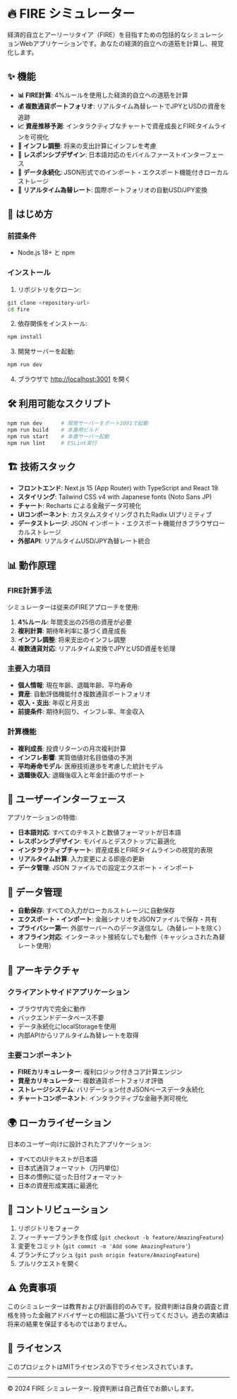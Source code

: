 # 🔥 FIRE シミュレーター

経済的自立とアーリーリタイア（FIRE）を目指すための包括的なシミュレーションWebアプリケーションです。あなたの経済的自立への道筋を計算し、視覚化します。

## ✨ 機能

- **📊 FIRE計算**: 4%ルールを使用した経済的自立への道筋を計算
- **💰 複数通貨ポートフォリオ**: リアルタイム為替レートでJPYとUSDの資産を追跡
- **📈 資産推移予測**: インタラクティブなチャートで資産成長とFIREタイムラインを可視化
- **🎯 インフレ調整**: 将来の支出計算にインフレを考慮
- **📱 レスポンシブデザイン**: 日本語対応のモバイルファーストインターフェース
- **💾 データ永続化**: JSON形式でのインポート・エクスポート機能付きローカルストレージ
- **🔄 リアルタイム為替レート**: 国際ポートフォリオの自動USD/JPY変換

## 🚀 はじめ方

### 前提条件

- Node.js 18+ と npm

### インストール

1. リポジトリをクローン:
```bash
git clone <repository-url>
cd fire
```

2. 依存関係をインストール:
```bash
npm install
```

3. 開発サーバーを起動:
```bash
npm run dev
```

4. ブラウザで [http://localhost:3001](http://localhost:3001) を開く

## 🛠️ 利用可能なスクリプト

```bash
npm run dev      # 開発サーバーをポート3001で起動
npm run build    # 本番用ビルド
npm run start    # 本番サーバー起動
npm run lint     # ESLint実行
```

## 🏗️ 技術スタック

- **フロントエンド**: Next.js 15 (App Router) with TypeScript and React 19
- **スタイリング**: Tailwind CSS v4 with Japanese fonts (Noto Sans JP)
- **チャート**: Recharts による金融データ可視化
- **UIコンポーネント**: カスタムスタイリングされたRadix UIプリミティブ
- **データストレージ**: JSON インポート・エクスポート機能付きブラウザローカルストレージ
- **外部API**: リアルタイムUSD/JPY為替レート統合

## 📊 動作原理

### FIRE計算手法

シミュレーターは従来のFIREアプローチを使用:

1. **4%ルール**: 年間支出の25倍の資産が必要
2. **複利計算**: 期待年利率に基づく資産成長
3. **インフレ調整**: 将来支出のインフレ調整
4. **複数通貨対応**: リアルタイム変換でJPYとUSD資産を処理

### 主要入力項目

- **個人情報**: 現在年齢、退職年齢、平均寿命
- **資産**: 自動評価機能付き複数通貨ポートフォリオ
- **収入・支出**: 年収と月支出
- **前提条件**: 期待利回り、インフレ率、年金収入

### 計算機能

- **複利成長**: 投資リターンの月次複利計算
- **インフレ影響**: 実質価値対名目価値の予測
- **平均寿命モデル**: 医療技術進歩を考慮した統計モデル
- **退職後収入**: 退職後収入と年金計画のサポート

## 🎨 ユーザーインターフェース

アプリケーションの特徴:

- **日本語対応**: すべてのテキストと数値フォーマットが日本語
- **レスポンシブデザイン**: モバイルとデスクトップに最適化
- **インタラクティブチャート**: 資産成長とFIREタイムラインの視覚的表現
- **リアルタイム計算**: 入力変更による即座の更新
- **データ管理**: JSON ファイルでの設定エクスポート・インポート

## 💾 データ管理

- **自動保存**: すべての入力がローカルストレージに自動保存
- **エクスポート・インポート**: 金融シナリオをJSONファイルで保存・共有
- **プライバシー第一**: 外部サーバーへのデータ送信なし（為替レートを除く）
- **オフライン対応**: インターネット接続なしでも動作（キャッシュされた為替レート使用）

## 🔧 アーキテクチャ

### クライアントサイドアプリケーション

- ブラウザ内で完全に動作
- バックエンドデータベース不要
- データ永続化にlocalStorageを使用
- 内部APIからリアルタイム為替レートを取得

### 主要コンポーネント

- **FIREカリキュレーター**: 複利ロジック付きコア計算エンジン
- **資産カリキュレーター**: 複数通貨ポートフォリオ評価
- **ストレージシステム**: バリデーション付きJSONベースデータ永続化
- **チャートコンポーネント**: インタラクティブな金融予測可視化

## 🌍 ローカライゼーション

日本のユーザー向けに設計されたアプリケーション:

- すべてのUIテキストが日本語
- 日本式通貨フォーマット（万円単位）
- 日本の慣例に従った日付フォーマット
- 日本の資産形成実践に最適化

## 🤝 コントリビューション

1. リポジトリをフォーク
2. フィーチャーブランチを作成 (`git checkout -b feature/AmazingFeature`)
3. 変更をコミット (`git commit -m 'Add some AmazingFeature'`)
4. ブランチにプッシュ (`git push origin feature/AmazingFeature`)
5. プルリクエストを開く

## ⚠️ 免責事項

このシミュレーターは教育および計画目的のみです。投資判断は自身の調査と資格を持った金融アドバイザーとの相談に基づいて行ってください。過去の実績は将来の結果を保証するものではありません。

## 📄 ライセンス

このプロジェクトはMITライセンスの下でライセンスされています。

---

© 2024 FIRE シミュレーター. 投資判断は自己責任でお願いします。